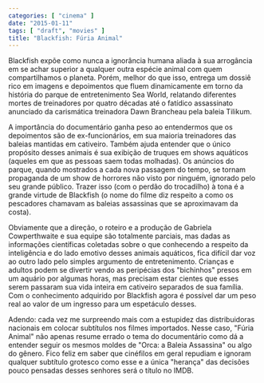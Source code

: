```yaml
---
categories: [ "cinema" ]
date: "2015-01-11"
tags: [ "draft", "movies" ]
title: "Blackfish: Fúria Animal"
---
```

Blackfish expõe como nunca a ignorância humana aliada à sua
arrogância em se achar superior a qualquer outra espécie animal com
quem compartilhamos o planeta. Porém, melhor do que isso, entrega um
dossiê rico em imagens e depoimentos que fluem dinamicamente em torno
da história do parque de entretenimento Sea World, relatando diferentes
mortes de treinadores por quatro décadas até o fatídico assassinato
anunciado da carismática treinadora Dawn Brancheau pela baleia Tilikum.

A importância do documentário ganha peso ao entendermos que os
depoimentos são de ex-funcionários, em sua maioria treinadores das
baleias mantidas em cativeiro. Também ajuda entender que o único
propósito desses animais é sua exibição de truques em shows aquáticos
(aqueles em que as pessoas saem todas molhadas). Os anúncios do parque,
quando mostrados a cada nova passagem do tempo, se tornam propaganda de
um show de horrores não visto por ninguém, ignorado pelo seu grande
público. Trazer isso (com o perdão do trocadilho) à tona é a grande
virtude de Blackfish (o nome do filme diz respeito a como os pescadores
chamavam as baleias assassinas que se aproximavam da costa).

Obviamente que a direção, o roteiro e a produção de Gabriela
Cowperthwaite e sua equipe são totalmente parciais, mas dadas as
informações científicas coletadas sobre o que conhecendo a respeito da
inteligência e do lado emotivo desses animais aquáticos, fica difícil
dar voz ao outro lado pelo simples argumento de entretenimento. Crianças
e adultos podem se divertir vendo as peripécias dos "bichinhos" presos em
um aquário por algumas horas, mas precisam estar cientes que esses serem
passaram sua vida inteira em cativeiro separados de sua família. Com
o conhecimento adquirido por Blackfish agora é possível dar um peso
real ao valor de um ingresso para um espetáculo desses.

Adendo: cada vez me surpreendo mais com a estupidez das distribuidoras
nacionais em colocar subtítulos nos filmes importados. Nesse caso,
"Fúria Animal" não apenas resume errado o tema do documentário como
dá a entender seguir os mesmos moldes de "Orca: a Baleia Assassina"
ou algo do gênero. Fico feliz em saber que cinéfilos em geral repudiam
e ignoram qualquer subtítulo grotesco como esse e a única "herança"
das decisões pouco pensadas desses senhores será o título no IMDB.
